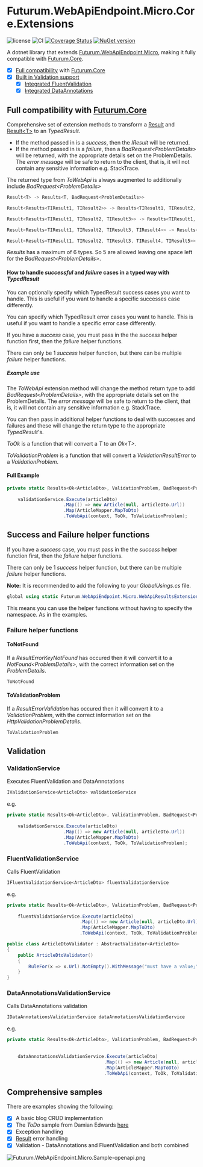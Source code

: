 # Futurum.WebApiEndpoint.Micro.Core.Extensions

![license](https://img.shields.io/github/license/futurum-dev/dotnet.futurum.webapiendpoint.micro.core.extensions?style=for-the-badge)
![CI](https://img.shields.io/github/actions/workflow/status/futurum-dev/dotnet.futurum.webapiendpoint.micro.core.extensions/ci.yml?branch=main&style=for-the-badge)
[![Coverage Status](https://img.shields.io/coveralls/github/futurum-dev/dotnet.futurum.webapiendpoint.micro.core.extensions?style=for-the-badge)](https://coveralls.io/github/futurum-dev/dotnet.futurum.webapiendpoint.micro.core.extensions?branch=main)
[![NuGet version](https://img.shields.io/nuget/v/futurum.webapiendpoint.micro.core.extensions?style=for-the-badge)](https://www.nuget.org/packages/futurum.webapiendpoint.micro.core.extensions)

A dotnet library that extends [Futurum.WebApiEndpoint.Micro](https://www.nuget.org/packages/Futurum.WebApiEndpoint.Micro), making it fully compatible with [Futurum.Core](https://www.nuget.org/packages/Futurum.Core).

- [x] [Full compatibility](#full-compatibility-with-futurumcore) with [Futurum.Core](https://www.nuget.org/packages/Futurum.Core)
- [x] [Built in Validation support](#validation)
  - [x] [Integrated FluentValidation](#fluentvalidationservice)
  - [x] [Integrated DataAnnotations](#dataannotationsvalidationservice)

## Full compatibility with [Futurum.Core](https://www.nuget.org/packages/Futurum.Core)
Comprehensive set of extension methods to transform a [Result](https://docs.futurum.dev/dotnet.futurum.core/result/overview.html) and [Result&lt;T&gt;](https://docs.futurum.dev/dotnet.futurum.core/result/overview.html) to an *TypedResult*.

- If the method passed in is a *success*, then the *IResult* will be returned.
- If the method passed in is a *failure*, then a *BadRequest&lt;ProblemDetails&gt;* will be returned, with the appropriate details set on the ProblemDetails. The *error message* will be safe to return to the client, that is, it will not contain any sensitive information e.g. StackTrace.

The returned type from *ToWebApi* is always augmented to additionally include *BadRequest&lt;ProblemDetails&gt;*

```csharp
Result<T> -> Results<T, BadRequest<ProblemDetails>>

Result<Results<TIResult1, TIResult2>> -> Results<TIResult1, TIResult2, BadRequest<ProblemDetails>>

Result<Results<TIResult1, TIResult2, TIResult3>> -> Results<TIResult1, TIResult2, TIResult3, BadRequest<ProblemDetails>>

Result<Results<TIResult1, TIResult2, TIResult3, TIResult4>> -> Results<TIResult1, TIResult2, TIResult3, TIResult4, BadRequest<ProblemDetails>>

Result<Results<TIResult1, TIResult2, TIResult3, TIResult4, TIResult5>> -> Results<TIResult1, TIResult2, TIResult3, TIResult5, BadRequest<ProblemDetails>>
```

*Results* has a maximum of 6 types. So 5 are allowed leaving one space left for the *BadRequest&lt;ProblemDetails&gt;*.

#### How to handle *successful* and *failure* cases in a typed way with *TypedResult*
You can optionally specify which TypedResult success cases you want to handle. This is useful if you want to handle a specific successes case differently.

You can specify which TypedResult error cases you want to handle. This is useful if you want to handle a specific error case differently.

If you have a *success* case, you must pass in the the *success* helper function first, then the *failure* helper functions.

There can only be 1 *success* helper function, but there can be multiple *failure* helper functions.

##### Example use
The *ToWebApi* extension method will change the method return type to add *BadRequest&lt;ProblemDetails&gt;*, with the appropriate details set on the ProblemDetails. The *error message* will be safe to return to the client, that is, it will not contain any sensitive information e.g. StackTrace.

You can then pass in additional helper functions to deal with successes and failures and these will change the return type to the appropriate *TypedResult*'s.

*ToOk* is a function that will convert a *T* to an *Ok&lt;T&gt;*.

*ToValidationProblem* is a function that will convert a *ValidationResultError* to a *ValidationProblem*.

#### Full Example
```csharp
private static Results<Ok<ArticleDto>, ValidationProblem, BadRequest<ProblemDetails>> ValidationHandler(HttpContext context, IValidationService<ArticleDto> validationService,
                                                                                                        ArticleDto articleDto) =>
    validationService.Execute(articleDto)
                     .Map(() => new Article(null, articleDto.Url))
                     .Map(ArticleMapper.MapToDto)
                     .ToWebApi(context, ToOk, ToValidationProblem);
```

## Success and Failure helper functions
If you have a *success* case, you must pass in the the *success* helper function first, then the *failure* helper functions.

There can only be 1 *success* helper function, but there can be multiple *failure* helper functions.

**Note:** It is recommended to add the following to your *GlobalUsings.cs* file.
```csharp
global using static Futurum.WebApiEndpoint.Micro.WebApiResultsExtensions;
```

This means you can use the helper functions without having to specify the namespace. As in the examples.

### Failure helper functions
#### ToNotFound
If a *ResultErrorKeyNotFound* has occured then it will convert it to a *NotFound&lt;ProblemDetails&gt;*, with the correct information set on the *ProblemDetails*.

```csharp
ToNotFound
```

#### ToValidationProblem
If a *ResultErrorValidation* has occured then it will convert it to a *ValidationProblem*, with the correct information set on the *HttpValidationProblemDetails*.

```csharp
ToValidationProblem
```

## Validation
### ValidationService
Executes FluentValidation and DataAnnotations
```csharp
IValidationService<ArticleDto> validationService
```

e.g.
```csharp
private static Results<Ok<ArticleDto>, ValidationProblem, BadRequest<ProblemDetails>> ValidationHandler(HttpContext context, IValidationService<ArticleDto> validationService,
                                                                                                        ArticleDto articleDto) =>
    validationService.Execute(articleDto)
                     .Map(() => new Article(null, articleDto.Url))
                     .Map(ArticleMapper.MapToDto)
                     .ToWebApi(context, ToOk, ToValidationProblem);
```

### FluentValidationService
Calls FluentValidation
```csharp
IFluentValidationService<ArticleDto> fluentValidationService
```

e.g.
```csharp
private static Results<Ok<ArticleDto>, ValidationProblem, BadRequest<ProblemDetails>> FluentValidationHandler(HttpContext context, IFluentValidationService<ArticleDto> fluentValidationService,
                                                                                                              ArticleDto articleDto) =>
    fluentValidationService.Execute(articleDto)
                           .Map(() => new Article(null, articleDto.Url))
                           .Map(ArticleMapper.MapToDto)
                           .ToWebApi(context, ToOk, ToValidationProblem);

public class ArticleDtoValidator : AbstractValidator<ArticleDto>
{
    public ArticleDtoValidator()
    {
        RuleFor(x => x.Url).NotEmpty().WithMessage("must have a value;");
    }
}
```

### DataAnnotationsValidationService
Calls DataAnnotations validation
```csharp
IDataAnnotationsValidationService dataAnnotationsValidationService
```

e.g.
```csharp
private static Results<Ok<ArticleDto>, ValidationProblem, BadRequest<ProblemDetails>> DataAnnotationsValidationHandler(HttpContext context,
                                                                                                                       IDataAnnotationsValidationService dataAnnotationsValidationService,
                                                                                                                       ArticleDto articleDto) =>
    dataAnnotationsValidationService.Execute(articleDto)
                                    .Map(() => new Article(null, articleDto.Url))
                                    .Map(ArticleMapper.MapToDto)
                                    .ToWebApi(context, ToOk, ToValidationProblem);
```

## Comprehensive samples
There are examples showing the following:
- [x] A basic blog CRUD implementation
- [x] The *ToDo* sample from Damian Edwards [here](https://github.com/DamianEdwards/TrimmedTodo)
- [x] Exception handling
- [x] [Result](https://docs.futurum.dev/dotnet.futurum.core/result/overview.html) error handling
- [x] Validation - DataAnnotations and FluentValidation and both combined

![Futurum.WebApiEndpoint.Micro.Sample-openapi.png](https://github.com/futurum-dev/dotnet.futurum.webapiendpoint.micro/raw/main/docs/Futurum.WebApiEndpoint.Micro.Sample-openapi.png)
